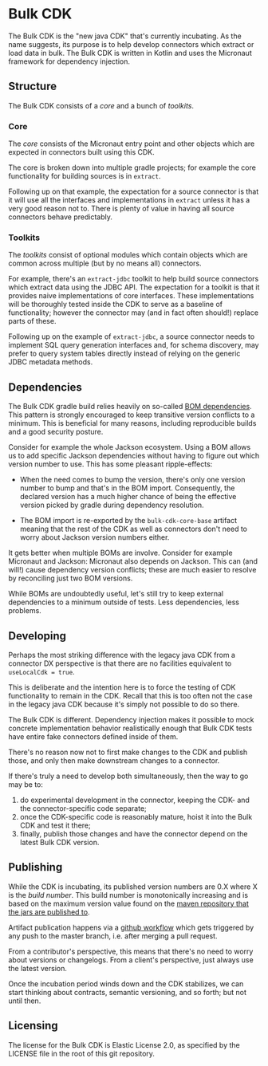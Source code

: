 # Bulk CDK

The Bulk CDK is the "new java CDK" that's currently incubating.
As the name suggests, its purpose is to help develop connectors which extract or load data in bulk.
The Bulk CDK is written in Kotlin and uses the Micronaut framework for dependency injection.

## Structure

The Bulk CDK consists of a _core_ and a bunch of _toolkits_.

### Core

The _core_ consists of the Micronaut entry point and other objects which are expected in
connectors built using this CDK.

The core is broken down into multiple gradle projects; for example the core functionality for
building sources is in `extract`.

Following up on that example, the expectation for a source connector is that it will use all the
interfaces and implementations in `extract` unless it has a very good reason not to.
There is plenty of value in having all source connectors behave predictably.

### Toolkits

The _toolkits_ consist of optional modules which contain objects which are common across
multiple (but by no means all) connectors.

For example, there's an `extract-jdbc` toolkit to help build source connectors which extract data
using the JDBC API.
The expectation for a toolkit is that it provides naive implementations of core interfaces.
These implementations will be thoroughly tested inside the CDK to serve as a baseline of
functionality; however the connector may (and in fact often should!) replace parts of these.

Following up on the example of `extract-jdbc`, a source connector needs to implement SQL query
generation interfaces and, for schema discovery, may prefer to query system tables directly
instead of relying on the generic JDBC metadata methods.

## Dependencies

The Bulk CDK gradle build relies heavily on so-called [BOM dependencies](https://maven.apache.org/guides/introduction/introduction-to-dependency-mechanism.html#bill-of-materials-bom-poms).
This pattern is strongly encouraged to keep transitive version conflicts to a minimum.  This is beneficial for many reasons, including reproducible builds and a good security posture. 

Consider for example the whole Jackson ecosystem.
Using a BOM allows us to add specific Jackson dependencies without having to figure out which
version number to use.
This has some pleasant ripple-effects:

- When the need comes to bump the version, there's only one version number to bump and that's in
  the BOM import.
  Consequently, the declared version has a much higher chance of being the effective version
  picked by gradle during dependency resolution.

- The BOM import is re-exported by the `bulk-cdk-core-base` artifact meaning that the rest of the
  CDK as well as connectors don't need to worry about Jackson version numbers either.

It gets better when multiple BOMs are involve.
Consider for example Micronaut and Jackson: Micronaut also depends on Jackson.
This can (and will!) cause dependency version conflicts; these are much easier to resolve by
reconciling just two BOM versions.

While BOMs are undoubtedly useful, let's still try to keep external dependencies to a minimum
outside of tests.
Less dependencies, less problems.

## Developing

Perhaps the most striking difference with the legacy java CDK from a connector DX perspective is
that there are no facilities equivalent to `useLocalCdk = true`.

This is deliberate and the intention here is to force the testing of CDK functionality to remain
in the CDK.
Recall that this is too often not the case in the legacy java CDK because it's simply not possible
to do so there.

The Bulk CDK is different.
Dependency injection makes it possible to mock concrete implementation behavior realistically
enough that Bulk CDK tests have entire fake connectors defined inside of them.

There's no reason now not to first make changes to the CDK and publish those, and only then make
downstream changes to a connector.

If there's truly a need to develop both simultaneously, then the way to go may be to:
1. do experimental development in the connector, keeping the CDK- and the connector-specific code
   separate;
2. once the CDK-specific code is reasonably mature, hoist it into the Bulk CDK and test it there;
3. finally, publish those changes and have the connector depend on the latest Bulk CDK version.

## Publishing

While the CDK is incubating, its published version numbers are 0.X where X is the _build number_.
This build number is monotonically increasing and is based on the maximum version value found on
the [maven repository that the jars are published to](https://airbyte.mycloudrepo.io/public/repositories/airbyte-public-jars/io/airbyte/bulk-cdk/).

Artifact publication happens via a [github workflow](../../.github/workflows/publish-bulk-cdk.yml)
which gets triggered by any push to the master branch, i.e. after merging a pull request.

From a contributor's perspective, this means that there's no need to worry about versions or
changelogs.
From a client's perspective, just always use the latest version.

Once the incubation period winds down and the CDK stabilizes, we can start thinking about contracts,
semantic versioning, and so forth; but not until then.

## Licensing

The license for the Bulk CDK is Elastic License 2.0, as specified by the LICENSE file in the root
of this git repository.
